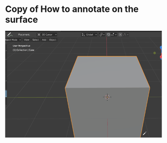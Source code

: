 # Copy of How to annotate on the surface

![Copy%20of%20How%20to%20annotate%20on%20the%20surface%200719cbcc61014ffcba54c0e36643ae96/annotateonfaceanswer.gif](Copy%20of%20How%20to%20annotate%20on%20the%20surface%200719cbcc61014ffcba54c0e36643ae96/annotateonfaceanswer.gif)